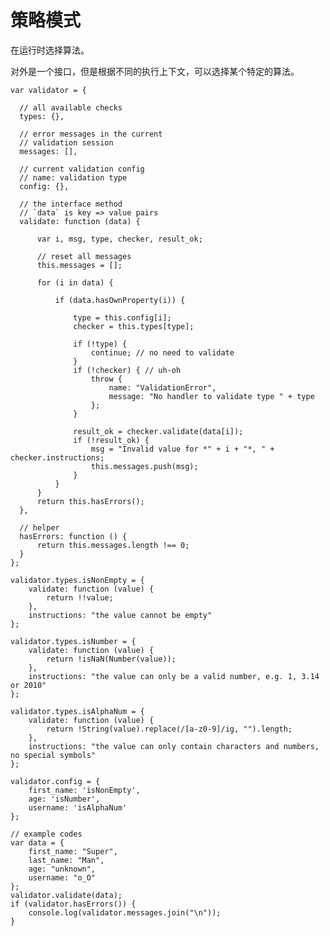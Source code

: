 # 策略模式

在运行时选择算法。

对外是一个接口，但是根据不同的执行上下文，可以选择某个特定的算法。


    var validator = {
    
      // all available checks
      types: {},

      // error messages in the current 
      // validation session
      messages: [],

      // current validation config
      // name: validation type
      config: {},    

      // the interface method
      // `data` is key => value pairs 
      validate: function (data) {

          var i, msg, type, checker, result_ok;

          // reset all messages
          this.messages = [];

          for (i in data) {

              if (data.hasOwnProperty(i)) {

                  type = this.config[i];
                  checker = this.types[type];

                  if (!type) {
                      continue; // no need to validate
                  }
                  if (!checker) { // uh-oh
                      throw {
                          name: "ValidationError",
                          message: "No handler to validate type " + type
                      };
                  }

                  result_ok = checker.validate(data[i]);
                  if (!result_ok) {
                      msg = "Invalid value for *" + i + "*, " + checker.instructions;
                      this.messages.push(msg);
                  }
              }
          }
          return this.hasErrors();
      },

      // helper
      hasErrors: function () {
          return this.messages.length !== 0;
      }
    };

    validator.types.isNonEmpty = {
        validate: function (value) {
            return !!value;
        },
        instructions: "the value cannot be empty"
    };

    validator.types.isNumber = {
        validate: function (value) {
            return !isNaN(Number(value));
        },
        instructions: "the value can only be a valid number, e.g. 1, 3.14 or 2010"
    };

    validator.types.isAlphaNum = {
        validate: function (value) {
            return !String(value).replace(/[a-z0-9]/ig, "").length;
        },
        instructions: "the value can only contain characters and numbers, no special symbols"
    };
    
    validator.config = {
        first_name: 'isNonEmpty',
        age: 'isNumber',
        username: 'isAlphaNum'
    };

    // example codes
    var data = {
        first_name: "Super",
        last_name: "Man",
        age: "unknown",
        username: "o_O"
    };
    validator.validate(data);
    if (validator.hasErrors()) {
        console.log(validator.messages.join("\n"));
    }
